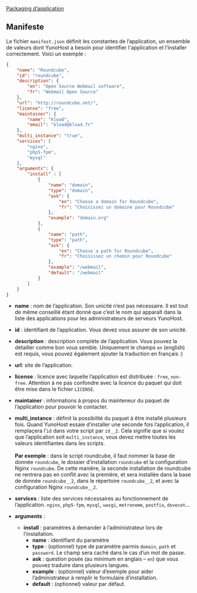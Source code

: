 <a class="btn btn-lg btn-default" href="packaging_apps_fr">Packaging d’application</a>

## Manifeste
Le fichier `manifest.json` définit les constantes de l’application, un ensemble de valeurs dont YunoHost a besoin pour identifier l'application et l’installer correctement. Voici un exemple :
```json
{
    "name": "Roundcube",
    "id": "roundcube",
    "description": {
        "en": "Open Source Webmail software",
        "fr": "Webmail Open Source"
    },
    "url": "http://roundcube.net/",
    "license": "free",
    "maintainer": {
        "name": "kload",
        "email": "kload@kload.fr"
    },
    "multi_instance": "true",
    "services": [
        "nginx",
        "php5-fpm",
        "mysql"
    ],
    "arguments": {
        "install" : [
            {
                "name": "domain",
                "type": "domain",
                "ask": {
                    "en": "Choose a domain for Roundcube",
                    "fr": "Choisissez un domaine pour Roundcube"
                },
                "example": "domain.org"
            },
            {
                "name": "path",
                "type": "path",
                "ask": {
                    "en": "Choose a path for Roundcube",
                    "fr": "Choisissez un chemin pour Roundcube"
                },
                "example": "/webmail",
                "default": "/webmail"
            }
        ]
    }
}
```

* **name** : nom de l’application. Son unicité n’est pas nécessaire. Il est tout de même conseillé étant donné que c’est le nom qui apparaît dans la liste des applications pour les administrateurs de serveurs YunoHost.

* **id** : identifiant de l’application. Vous devez vous assurer de son unicité.

* **description** : description complète de l’application. Vous pouvez la détailler comme bon vous semble. Uniquement le champs `en` (english) est requis, vous pouvez également ajouter la traduction en français :)

* **url**: site de l’application.

* **license** : licence avec laquelle l’application est distribuée : `free`, `non-free`. Attention à ne pas confondre avec la licence du paquet qui doit être mise dans le fichier `LICENSE`.

* **maintainer** : informations à propos du mainteneur du paquet de l’application pour pouvoir le contacter.

* **multi_instance** : définit la possibilité du paquet à être installé plusieurs fois. Quand YunoHost essaie d’installer une seconde fois l’application, il remplaçera l’`id` dans votre script par `id__2`. Cela signifie que si voulez que l’application soit `multi_instance`, vous devez mettre toutes les valeurs identifiantes dans les scripts.
<br /><br />**Par exemple** : dans le script roundcube, il faut nommer la base de donnée `roundcube`, le dossier d’installation `roundcube` et la configuration Nginx `roundcube`. De cette manière, la seconde installation de roundcube ne rentrera pas en conflit avec la première, et sera installée dans la base de donnée `roundcube__2`, dans le répertoire `roundcube__2`, et avec la configuration Nginx `roundcube__2`.

* **services** : liste des services nécessaires au fonctionnement de l’application. `nginx`, `php5-fpm`, `mysql`, `uwsgi`, `metronome`, `postfix`, `dovecot`…

* **arguments** :
  * **install** : paramètres à demander à l’administrateur lors de l’installation.
    * **name** : identifiant du paramètre
    * **type** : (optionnel) type de paramètre parmis `domain`, `path` et `password`. Le champ sera caché dans le cas d’un mot de passe.
    * **ask** : question posée (au minimum en anglais – `en`) que vous pouvez traduire dans plusieurs langues.
    * **example** : (optionnel) valeur d’exemple pour aider l’administrateur à remplir le formulaire d’installation.
    * **default** : (optionnel) valeur par défaut.